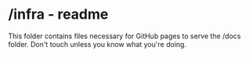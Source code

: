 # /infra - readme

This folder contains files necessary for GitHub pages to serve the /docs folder. Don't touch unless you know what you're doing.
